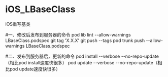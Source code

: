 # iOS_LBaseClass
iOS重写基类


#一、修改后发布到服务器的命令
pod lib lint --allow-warnings LBaseClass.podspec
git tag 'X.X.X'
git push --tags
pod trunk push --allow-warnings LBaseClass.podspec

#二、发布到服务器后，更新的命令
pod install --verbose --no-repo-update（相比pod install速度快很多）
pod update --verbose --no-repo-update（相比pod update速度快很多）
